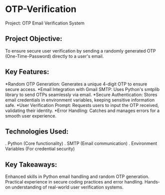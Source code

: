 # OTP-Verification

Project: OTP Email Verification System

Project Objective:
------------------------
To ensure secure user verification by sending a randomly generated OTP (One-Time-Password) directly to a user's email.

Key Features:
-----------------------
*Random OTP Generation: Generates a unique 4-digit OTP to ensure secure access.
*Email Integration with Gmail SMTP: Uses Python's smtplib library to send OTPs seamlessly via email.
*Secure Authentication: Stores email credentials in environment variables, keeping sensitive information safe.
*User Verification Prompt: Requests users to input the OTP received, validating their identity.
*Error Handling: Catches and manages errors for a smooth user experience.

Technologies Used:
--------------------------
. Python (Core functionality)
. SMTP (Email communication)
. Environment Variables (For credential security)

Key Takeaways:
----------------------
Enhanced skills in Python email handling and random OTP generation.
Practical experience in secure coding practices and error handling.
Hands-on understanding of real-world user verification systems.
